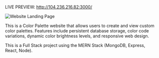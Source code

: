 LIVE PREVIEW: http://104.236.216.82:3000/

![Website Landing Page](https://i.imgur.com/op8qXXU.png)

This is a Color Palette website that allows users to create and view custom color palettes. Features include persistent database storage, color code variations, dynamic color brightness levels, and responsive web design.

This is a Full Stack project using the MERN Stack (MongoDB, Express, React, Node).
